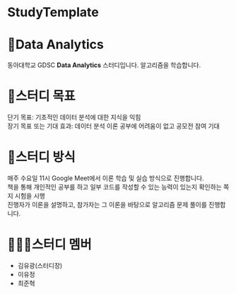 # StudyTemplate

# 📕Data Analytics
동아대학교 GDSC **Data Analytics** 스터디입니다. 알고리즘을 학습합니다.

# 📝스터디 목표 
단기 목표: 기초적인 데이터 분석에 대한 지식을 익힘<br>
장기 목표 또는 기대 효과: 데이터 분석 이론 공부에 어려움이 없고 공모전 참여 기대<br>

# 📝스터디 방식
매주 수요일 11시 Google Meet에서 이론 학습 및 실습 방식으로 진행합니다. <br>
책을 통해 개인적인 공부를 하고 일부 코드를 작성할 수 있는 능력이 있는지 확인하는 쪽지 시험을 시행 <br>
진행자가 이론을 설명하고, 참가자는 그 이론을 바탕으로 알고리즘 문제 풀이를 진행합니다. <br>

# 🧑🏻‍💻스터디 멤버 
- 김유광(스터디장)
- 이유정
- 최준혁
